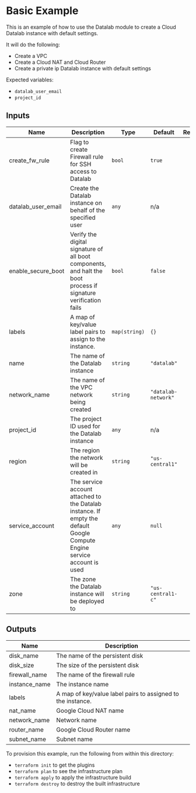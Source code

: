 # Basic Example

This is an example of how to use the Datalab module to create a Cloud Datalab
instance with default settings.

It will do the following:
- Create a VPC
- Create a Cloud NAT and Cloud Router
- Create a private ip Datalab instance with default settings

Expected variables:
- `datalab_user_email`
- `project_id`

<!-- BEGINNING OF PRE-COMMIT-TERRAFORM DOCS HOOK -->
## Inputs

| Name | Description | Type | Default | Required |
|------|-------------|------|---------|:--------:|
| create\_fw\_rule | Flag to create Firewall rule for SSH access to Datalab | `bool` | `true` | no |
| datalab\_user\_email | Create the Datalab instance on behalf of the specified user | `any` | n/a | yes |
| enable\_secure\_boot | Verify the digital signature of all boot components, and halt the boot process if signature verification fails | `bool` | `false` | no |
| labels | A map of key/value label pairs to assign to the instance. | `map(string)` | `{}` | no |
| name | The name of the Datalab instance | `string` | `"datalab"` | no |
| network\_name | The name of the VPC network being created | `string` | `"datalab-network"` | no |
| project\_id | The project ID used for the Datalab instance | `any` | n/a | yes |
| region | The region the network will be created in | `string` | `"us-central1"` | no |
| service\_account | The service account attached to the Datalab instance. If empty the default Google Compute Engine service account is used | `any` | `null` | no |
| zone | The zone the Datalab instance will be deployed to | `string` | `"us-central1-c"` | no |

## Outputs

| Name | Description |
|------|-------------|
| disk\_name | The name of the persistent disk |
| disk\_size | The size of the persistent disk |
| firewall\_name | The name of the firewall rule |
| instance\_name | The instance name |
| labels | A map of key/value label pairs to assigned to the instance. |
| nat\_name | Google Cloud NAT name |
| network\_name | Network name |
| router\_name | Google Cloud Router name |
| subnet\_name | Subnet name |

<!-- END OF PRE-COMMIT-TERRAFORM DOCS HOOK -->

To provision this example, run the following from within this directory:
- `terraform init` to get the plugins
- `terraform plan` to see the infrastructure plan
- `terraform apply` to apply the infrastructure build
- `terraform destroy` to destroy the built infrastructure
